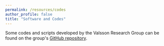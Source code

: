 ```yaml
---
permalink: /resources/codes
author_profile: false
title: "Software and Codes"
---
```


Some codes and scripts developed by the Valsson Research Group can be found on the group's [GitHub repository](https://github.com/valsson-group).
